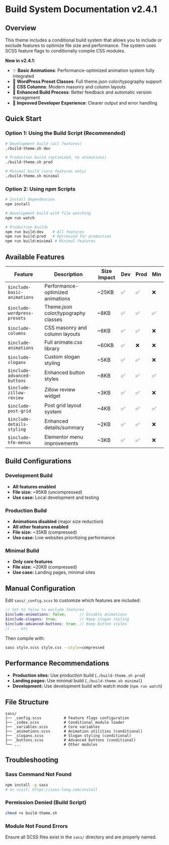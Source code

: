 # Build System Documentation v2.4.1

## Overview

This theme includes a conditional build system that allows you to include or exclude features to optimize file size and performance. The system uses SCSS feature flags to conditionally compile CSS modules.

**New in v2.4.1:**
- ✨ **Basic Animations**: Performance-optimized animation system fully integrated
- 🎨 **WordPress Preset Classes**: Full theme.json color/typography support
- 📐 **CSS Columns**: Modern masonry and column layouts
- 🚀 **Enhanced Build Process**: Better feedback and automatic version management
- 🔧 **Improved Developer Experience**: Clearer output and error handling

## Quick Start

### Option 1: Using the Build Script (Recommended)

```bash
# Development build (all features)
./build-theme.sh dev

# Production build (optimized, no animations)
./build-theme.sh prod

# Minimal build (core features only)
./build-theme.sh minimal
```

### Option 2: Using npm Scripts

```bash
# Install dependencies
npm install

# Development build with file watching
npm run watch

# Production builds
npm run build:dev    # All features
npm run build:prod   # Optimized for production
npm run build:minimal # Minimal features
```

## Available Features

| Feature | Description | Size Impact | Dev | Prod | Min |
|---------|-------------|-------------|-----|------|-----|
| `$include-basic-animations` | Performance-optimized animations | ~25KB | ✅ | ✅ | ❌ |
| `$include-wordpress-presets` | Theme.json color/typography classes | ~8KB | ✅ | ✅ | ✅ |
| `$include-columns` | CSS masonry and column layouts | ~6KB | ✅ | ✅ | ❌ |
| `$include-animations` | Full animate.css library | ~60KB | ✅ | ❌ | ❌ |
| `$include-slogans` | Custom slogan styling | ~5KB | ✅ | ✅ | ❌ |
| `$include-advanced-buttons` | Enhanced button styles | ~8KB | ✅ | ✅ | ✅ |
| `$include-zillow-review` | Zillow review widget | ~3KB | ✅ | ✅ | ❌ |
| `$include-post-grid` | Post grid layout system | ~4KB | ✅ | ✅ | ✅ |
| `$include-details-styling` | Enhanced details/summary | ~2KB | ✅ | ✅ | ❌ |
| `$include-hfe-menus` | Elementor menu improvements | ~3KB | ✅ | ✅ | ❌ |

## Build Configurations

### Development Build
- **All features enabled**
- **File size:** ~95KB (uncompressed)
- **Use case:** Local development and testing

### Production Build
- **Animations disabled** (major size reduction)
- **All other features enabled**
- **File size:** ~35KB (compressed)
- **Use case:** Live websites prioritizing performance

### Minimal Build
- **Only core features**
- **File size:** ~20KB (compressed)
- **Use case:** Landing pages, minimal sites

## Manual Configuration

Edit `sass/_config.scss` to customize which features are included:

```scss
// Set to false to exclude features
$include-animations: false;      // Disable animations
$include-slogans: true;          // Keep slogan styling
$include-advanced-buttons: true; // Keep button styles
// ... etc
```

Then compile with:
```bash
sass style.scss style.css --style=compressed
```

## Performance Recommendations

- **Production sites:** Use production build (`./build-theme.sh prod`)
- **Landing pages:** Use minimal build (`./build-theme.sh minimal`)
- **Development:** Use development build with watch mode (`npm run watch`)

## File Structure

```
sass/
├── _config.scss          # Feature flags configuration
├── _index.scss           # Conditional module loader
├── _variables.scss       # Core variables
├── _animations.scss      # Animation utilities (conditional)
├── _slogans.scss         # Slogan styling (conditional)
├── _buttons.scss         # Advanced buttons (conditional)
└── ...                   # Other modules
```

## Troubleshooting

### Sass Command Not Found
```bash
npm install -g sass
# or visit: https://sass-lang.com/install
```

### Permission Denied (Build Script)
```bash
chmod +x build-theme.sh
```

### Module Not Found Errors
Ensure all SCSS files exist in the `sass/` directory and are properly named.
